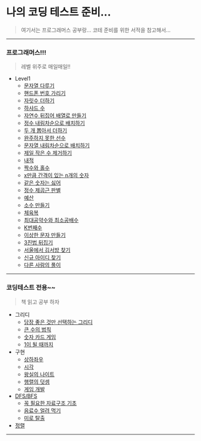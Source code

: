 # 나의 코딩 테스트 준비...

> 여기서는 프로그래머스 공부랑...
> 코테 준비를 위한 서적을 참고해서...

<hr />

### 프로그래머스!!!
> 레벨 위주로 매일매일!!

- Level1
    + [문자열 다루기](https://github.com/DongGeon0908/MySecretCodingTest/tree/master/Level1/%EB%AC%B8%EC%9E%90%EC%97%B4%20%EB%8B%A4%EB%A3%A8%EA%B8%B0%20%EA%B8%B0%EB%B3%B8)
    + [핸드폰 번호 가리기](https://github.com/DongGeon0908/MySecretCodingTest/tree/master/Level1/%ED%95%B8%EB%93%9C%ED%8F%B0%20%EB%B2%88%ED%98%B8%20%EA%B0%80%EB%A6%AC%EA%B8%B0)
    + [자릿수 더하기](https://github.com/DongGeon0908/MySecretCodingTest/tree/master/Level1/%EC%9E%90%EB%A6%BF%EC%88%98%20%EB%8D%94%ED%95%98%EA%B8%B0)
    + [하샤드 수](https://github.com/DongGeon0908/MySecretCodingTest/tree/master/Level1/%ED%95%98%EC%83%A4%EB%93%9C%20%EC%88%98)
    + [자연수 뒤집어 배열로 만들기](https://github.com/DongGeon0908/MySecretCodingTest/tree/master/Level1/%EC%9E%90%EC%97%B0%EC%88%98%20%EB%92%A4%EC%A7%91%EC%96%B4%20%EB%B0%B0%EC%97%B4%EB%A1%9C%20%EB%A7%8C%EB%93%A4%EA%B8%B0)
    + [정수 내림차순으로 배치하기](https://github.com/DongGeon0908/MySecretCodingTest/tree/master/Level1/%EC%A0%95%EC%88%98%20%EB%82%B4%EB%A6%BC%EC%B0%A8%EC%88%9C%EC%9C%BC%EB%A1%9C%20%EB%B0%B0%EC%B9%98%ED%95%98%EA%B8%B0)
    + [두 개 뽑아서 더하기](https://github.com/DongGeon0908/MySecretCodingTest/tree/master/Level1/%EB%91%90%20%EA%B0%9C%20%EB%BD%91%EC%95%84%EC%84%9C%20%EB%8D%94%ED%95%98%EA%B8%B0)
    + [완주하지 못한 선수](https://github.com/DongGeon0908/MySecretCodingTest/tree/master/Level1/%EC%99%84%EC%A3%BC%ED%95%98%EC%A7%80%20%EB%AA%BB%ED%95%9C%20%EC%84%A0%EC%88%98)
    + [문자열 내림차순으로 배치하기](https://github.com/DongGeon0908/MySecretCodingTest/tree/master/Level1/%EB%AC%B8%EC%9E%90%EC%97%B4%20%EB%82%B4%EB%A6%BC%EC%B0%A8%EC%88%9C%EC%9C%BC%EB%A1%9C%20%EB%B0%B0%EC%B9%98%ED%95%98%EA%B8%B0)
    + [제일 작은 수 제거하기](https://github.com/DongGeon0908/MySecretCodingTest/tree/master/Level1/%EC%A0%9C%EC%9D%BC%20%EC%9E%91%EC%9D%80%20%EC%88%98%20%EC%A0%9C%EA%B1%B0%ED%95%98%EA%B8%B0)
    + [내적](https://github.com/DongGeon0908/MySecretCodingTest/blob/master/Level1/%EB%82%B4%EC%A0%81)
    + [짝수와 홀수](https://github.com/DongGeon0908/MySecretCodingTest/tree/master/Level1/%EC%A7%9D%EC%88%98%EC%99%80%20%ED%99%80%EC%88%98)
    + [x만큼 간격이 있는 n개의 숫자](https://github.com/DongGeon0908/MySecretCodingTest/tree/master/Level1/x%EB%A7%8C%ED%81%BC%20%EA%B0%84%EA%B2%A9%EC%9D%B4%20%EC%9E%88%EB%8A%94%20n%EA%B0%9C%EC%9D%98%20%EC%88%AB%EC%9E%90)
    + [같은 숫자는 싫어](https://github.com/DongGeon0908/MySecretCodingTest/tree/master/Level1/%EA%B0%99%EC%9D%80%20%EC%88%AB%EC%9E%90%EB%8A%94%20%EC%8B%AB%EC%96%B4)
    + [정수 제곱근 판별](https://github.com/DongGeon0908/MySecretCodingTest/tree/master/Level1/%EC%A0%95%EC%88%98%20%EC%A0%9C%EA%B3%B1%EA%B7%BC%20%ED%8C%90%EB%B3%84)
    + [예산](https://github.com/DongGeon0908/MySecretCodingTest/tree/master/Level1/%EC%98%88%EC%82%B0)
    + [소수 만들기](https://github.com/DongGeon0908/MySecretCodingTest/tree/master/Level1/%EC%86%8C%EC%88%98%20%EB%A7%8C%EB%93%A4%EA%B8%B0)
    + [체육복](https://github.com/DongGeon0908/MySecretCodingTest/tree/master/Level1/%EC%B2%B4%EC%9C%A1%EB%B3%B5)
    + [최대공약수와 최소공배수](https://github.com/DongGeon0908/MySecretCodingTest/tree/master/Level1/%EC%B5%9C%EB%8C%80%EA%B3%B5%EC%95%BD%EC%88%98%EC%99%80%20%EC%B5%9C%EC%86%8C%EA%B3%B5%EB%B0%B0%EC%88%98)
    + [K번째수](https://github.com/DongGeon0908/MySecretCodingTest/blob/master/Level1/K%EB%B2%88%EC%A7%B8%EC%88%98/K%EB%B2%88%EC%A7%B8%EC%88%98_1.java)
    + [이상한 문자 만들기](https://github.com/DongGeon0908/MySecretCodingTest/tree/master/Level1/%EC%9D%B4%EC%83%81%ED%95%9C%20%EB%AC%B8%EC%9E%90%20%EB%A7%8C%EB%93%A4%EA%B8%B0)
    + [3진법 뒤집기](https://github.com/DongGeon0908/MySecretCodingTest/tree/master/Level1/3%EC%A7%84%EB%B2%95%20%EB%92%A4%EC%A7%91%EA%B8%B0)
    + [서울에서 김서방 찾기](https://github.com/DongGeon0908/MySecretCodingTest/blob/master/Level1/%EC%84%9C%EC%9A%B8%EC%97%90%EC%84%9C%20%EA%B9%80%EC%84%9C%EB%B0%A9%20%EC%B0%BE%EA%B8%B0/Solution_1.java)
    + [신규 아이디 찾기](https://github.com/DongGeon0908/MySecretCodingTest/tree/master/Level1/%EC%8B%A0%EA%B7%9C%20%EC%95%84%EC%9D%B4%EB%94%94%20%EC%B6%94%EC%B2%9C)
    + [다른 사람의 풀이](https://github.com/DongGeon0908/MySecretCodingTest/tree/master/Level1/%EC%9D%8C%EC%96%91%20%EB%8D%94%ED%95%98%EA%B8%B0)

<hr />

### 코딩테스트 전용~~
> 책 읽고 공부 하자

- 그리디
    + [당장 좋은 것만 선택하는 그리디](https://github.com/DongGeon0908/MySecretCodingTest/tree/master/%EA%B7%B8%EB%A6%AC%EB%94%94/%EB%8B%B9%EC%9E%A5%20%EC%A2%8B%EC%9D%80%20%EA%B2%83%EB%A7%8C%20%EC%84%A0%ED%83%9D%ED%95%98%EB%8A%94%20%EA%B7%B8%EB%A6%AC%EB%94%94)
    + [큰 수의 법칙](https://github.com/DongGeon0908/MySecretCodingTest/tree/master/%EA%B7%B8%EB%A6%AC%EB%94%94/%ED%81%B0%20%EC%88%98%EC%9D%98%20%EB%B2%95%EC%B9%99)
    + [숫자 카드 게임](https://github.com/DongGeon0908/MySecretCodingTest/tree/master/%EA%B7%B8%EB%A6%AC%EB%94%94/%EC%88%AB%EC%9E%90%20%EC%B9%B4%EB%93%9C%20%EA%B2%8C%EC%9E%84)
    + [1이 될 때까지](https://github.com/DongGeon0908/MySecretCodingTest/tree/master/%EA%B7%B8%EB%A6%AC%EB%94%94/1%EC%9D%B4%20%EB%90%A0%20%EB%95%8C%EA%B9%8C%EC%A7%80)
- 구현
    + [상하좌우](https://github.com/DongGeon0908/MySecretCodingTest/tree/master/%EA%B5%AC%ED%98%84/%EC%83%81%ED%95%98%EC%A2%8C%EC%9A%B0)
    + [시각](https://github.com/DongGeon0908/MySecretCodingTest/tree/master/%EA%B5%AC%ED%98%84/%EC%8B%9C%EA%B0%81)
    + [왕실의 나이트](https://github.com/DongGeon0908/MySecretCodingTest/tree/master/%EA%B5%AC%ED%98%84/%EC%99%95%EC%8B%A4%EC%9D%98%20%EB%82%98%EC%9D%B4%ED%8A%B8)
    + [행렬의 덧셈](https://github.com/DongGeon0908/MySecretCodingTest/tree/master/Level1/%ED%96%89%EB%A0%AC%EC%9D%98%20%EB%8D%A7%EC%85%88)
    + [게임 개발](https://github.com/DongGeon0908/MySecretCodingTest/tree/master/%EA%B5%AC%ED%98%84/%EA%B2%8C%EC%9E%84%20%EA%B0%9C%EB%B0%9C)
- [DFS/BFS](https://github.com/DongGeon0908/MySecretCodingTest/blob/master/%ED%83%90%EC%83%89%20%EC%95%8C%EA%B3%A0%EB%A6%AC%EC%A6%98/DFS%EC%99%80BFS.md)
    + [꼭 필요한 자료구조 기초](https://github.com/DongGeon0908/MySecretCodingTest/tree/master/%EA%BC%AD%20%ED%95%84%EC%9A%94%ED%95%9C%20%EC%9E%90%EB%A3%8C%EA%B5%AC%EC%A1%B0%20%EA%B8%B0%EC%B4%88)
    + [음료수 얼려 먹기](https://github.com/DongGeon0908/MySecretCodingTest/tree/master/%ED%83%90%EC%83%89%20%EC%95%8C%EA%B3%A0%EB%A6%AC%EC%A6%98/%EC%9D%8C%EB%A3%8C%EC%88%98%20%EC%96%BC%EB%A0%A4%20%EB%A8%B9%EA%B8%B0)
    + [미로 탈출](https://github.com/DongGeon0908/MySecretCodingTest/tree/master/%ED%83%90%EC%83%89%20%EC%95%8C%EA%B3%A0%EB%A6%AC%EC%A6%98/%EB%AF%B8%EB%A1%9C%20%ED%83%88%EC%B6%9C)
- [정렬](https://github.com/DongGeon0908/MySecretCodingTest/tree/master/%EC%A0%95%EB%A0%AC)

<hr />